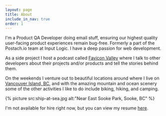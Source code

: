 ```yaml
---
layout: page
title: About
include_in_nav: true
order: 1
---
```


I'm a Product QA Developer doing email stuff, ensuring our highest quality user-facing product experiences remain bug-free. Formerly a part of the Postach.io team at Input Logic. I have a deep passion for web development.

As a side project I host a podcast called [Favicon Valley](http://faviconvalley.show) where I talk to other developers about their projects and/or products and tell the stories behind them.

On the weekends I venture out to beautiful locations around where I live on [Vancouver Island, BC](https://www.google.ca/maps/@49.7879305,-125.7618705,8z), and with the amazing mountain and ocean scenery some of the other activities I like to do include biking, hiking, and camping.

{% picture src:ship-at-sea.jpg alt:"Near East Sooke Park, Sooke, BC" %}

I'm not available for hire right now, but you can view my resume [here](http://registry.jsonresume.org/brandonbrown).
